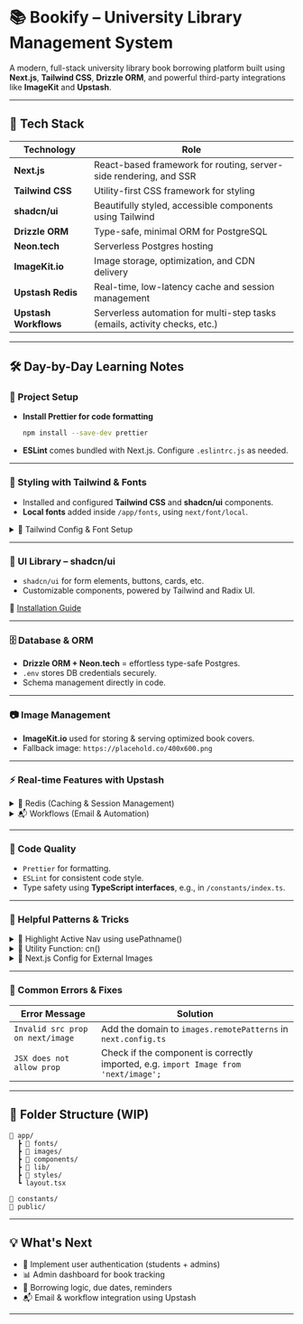 # 📚 Bookify – University Library Management System

A modern, full-stack university library book borrowing platform built using **Next.js**, **Tailwind CSS**, **Drizzle ORM**, and powerful third-party integrations like **ImageKit** and **Upstash**.

---

## 🚀 Tech Stack

| Technology            | Role                                                                       |
| --------------------- | -------------------------------------------------------------------------- |
| **Next.js**           | React-based framework for routing, server-side rendering, and SSR          |
| **Tailwind CSS**      | Utility-first CSS framework for styling                                    |
| **shadcn/ui**         | Beautifully styled, accessible components using Tailwind                   |
| **Drizzle ORM**       | Type-safe, minimal ORM for PostgreSQL                                      |
| **Neon.tech**         | Serverless Postgres hosting                                                |
| **ImageKit.io**       | Image storage, optimization, and CDN delivery                              |
| **Upstash Redis**     | Real-time, low-latency cache and session management                        |
| **Upstash Workflows** | Serverless automation for multi-step tasks (emails, activity checks, etc.) |

---

## 🛠️ Day-by-Day Learning Notes

### 🔧 Project Setup

* **Install Prettier for code formatting**

  ```bash
  npm install --save-dev prettier
  ```
* **ESLint** comes bundled with Next.js. Configure `.eslintrc.js` as needed.

---

### 🎨 Styling with Tailwind & Fonts

* Installed and configured **Tailwind CSS** and **shadcn/ui** components.
* **Local fonts** added inside `/app/fonts`, using `next/font/local`.

<details>
<summary>📝 Tailwind Config & Font Setup</summary>

```tsx
// tailwind.config.ts
theme: {
  extend: {
    fontFamily: {
      bebas: ["var(--bebas-neue)"],
    },
    backgroundImage: {
      pattern: "url('/images/pattern.webp')",
    },
  }
}
```

```tsx
// layout.tsx

import localFont from "next/font/local";

const ibmPlexSans = localFont({
  src: [
    { path: '/fonts/IBMPlexSans-Regular.ttf', weight: '400', style: 'normal' },
    { path: '/fonts/IBMPlexSans-Medium.ttf', weight: '500', style: 'normal' },
    { path: '/fonts/IBMPlexSans-SemiBold.ttf', weight: '600', style: 'normal' },
    { path: '/fonts/IBMPlexSans-Bold.ttf', weight: '700', style: 'normal' },
  ],
});

const bebasNeue = localFont({
  src: [{ path: '/fonts/BebasNeue-Regular.ttf', weight: "400", style: "normal" }],
  variable: "--bebas-neue",
});
```

</details>

---

### 🧱 UI Library – shadcn/ui

* `shadcn/ui` for form elements, buttons, cards, etc.
* Customizable components, powered by Tailwind and Radix UI.

📎 [Installation Guide](https://ui.shadcn.com/docs/installation/next)

---

### 🗄️ Database & ORM

* **Drizzle ORM + Neon.tech** = effortless type-safe Postgres.
* `.env` stores DB credentials securely.
* Schema management directly in code.

---

### 📷 Image Management

* **ImageKit.io** used for storing & serving optimized book covers.
* Fallback image: `https://placehold.co/400x600.png`

---

### ⚡ Real-time Features with Upstash

<details>
<summary>🔄 Redis (Caching & Session Management)</summary>

* Low-latency access to user session or frequently-read book data.
* Perfect for managing real-time stats like "currently borrowed", etc.

</details>

<details>
<summary>📬 Workflows (Email & Automation)</summary>

* Automate onboarding flows, send reminders if users are inactive.
* Ideal for email verification, overdue notifications, etc.

</details>

---

### 🧼 Code Quality

* `Prettier` for formatting.
* `ESLint` for consistent code style.
* Type safety using **TypeScript interfaces**, e.g., in `/constants/index.ts`.

---

### 🧠 Helpful Patterns & Tricks

<details>
<summary>🔄 Highlight Active Nav using usePathname()</summary>

```tsx
import { usePathname } from "next/navigation";

const pathname = usePathname();
<Link href="/library" className={cn('text-base cursor-pointer capitalize', pathname === '/library' ? 'text-light-200' : 'text-light-100')}>
```

</details>

<details>
<summary>🧠 Utility Function: cn()</summary>

Utility function to conditionally join Tailwind class names.

```tsx
import { cn } from '@/lib/utils';
<Link href="/library" className={cn('text-base cursor-pointer capitalize', pathname === '/library' ? 'text-light-200' : 'text-light-100')}>
```

Used like:

```tsx
<div className={cn("base-class", isActive && "highlight")} />
```

</details>

<details>
<summary>🧩 Next.js Config for External Images</summary>

```ts
// next.config.ts
const nextConfig = {
  images: {
    remotePatterns: [
      {
        protocol: 'https',
        hostname: 'placehold.co',
      },
      {
        protocol: 'https',
        hostname: 'm.media-amazon.com',
      },
    ],
  },
};

export default nextConfig;
```

</details>

---

### 🐞 Common Errors & Fixes

| Error Message                    | Solution                                                                             |
| -------------------------------- | ------------------------------------------------------------------------------------ |
| `Invalid src prop on next/image` | Add the domain to `images.remotePatterns` in `next.config.ts`                        |
| `JSX does not allow prop`        | Check if the component is correctly imported, e.g. `import Image from 'next/image';` |

---

## 📂 Folder Structure (WIP)

```
📁 app/
  ┣ 📁 fonts/
  ┣ 📁 images/
  ┣ 📁 components/
  ┣ 📁 lib/
  ┣ 📁 styles/
  ┗ layout.tsx

📁 constants/
📁 public/
```

---

## 💡 What's Next

* 📖 Implement user authentication (students + admins)
* 📊 Admin dashboard for book tracking
* 📅 Borrowing logic, due dates, reminders
* 📬 Email & workflow integration using Upstash

---
